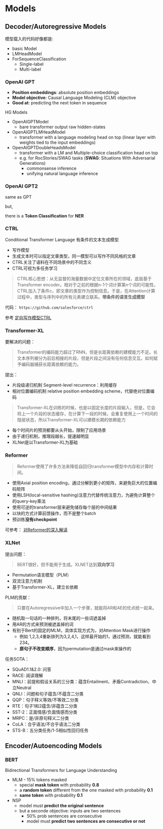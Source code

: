 # Models

## Decoder/Autoregressive Models
模型载入的代码好像都是:
- basic Model
- LMHeadModel
- ForSequenceClassification
    - Single-label
    - Multi-label

### OpenAI GPT
- **Position embeddings**: absolute position embeddings
- **Model objective**: Causal Language Modeling (CLM) objective
- **Good at**: predicting the next token in sequence


HG Models
- OpenAIGPTModel
    - bare transformer output raw hidden-states
- OpenAIGPTLMHeadModel
    - transformer with a language modeling head on top (linear layer with weights tied to the input embeddings)
- OpenAIGPTDoubleHeadsModel
    - transformer with a LM and Multiple-choice classification head on top
    - e.g. for RocStories/SWAG tasks (**SWAG**: Situations With Adversarial Generations)
        - commonsense inference
        - unifying natural language inference

### OpenAI GPT2
same as GPT

but,

there is a **Token Classification** for **NER**

### CTRL
Conditional Transformer Language 有条件的文本生成模型
- 写作模型
- 生成文本时可以指定文章类型，同一模型可以写作不同风格的文章
- CTRL关注了语料在不同场景中的不同含义
- CTRL可视为多任务学习

> CTRL核心思想：从无监督的海量数据中定位文章所在的领域，底层基于Transformer encoder。相对于之前的根据n-1个词计算第n个词的可能性，CTRL加入了条件c，即文章的类型作为控制信息。于是，在Attention计算过程中，类型与序列中的所有元素建立联系。**带条件的语言生成模型**

代码：
``https://github.com/salesforce/ctrl``

参考
[定向写作模型CTRL](https://zhuanlan.zhihu.com/p/100845592)

### Transformer-XL
要解决的问题：
> Transformer的编码能力超过了RNN，但是长距离依赖的建模能力不足。长文本序列被分为前后相接的片段，但是片段之间没有任何信息交互。如何赋予编码器捕获长距离依赖的能力。


提出：
- 片段级递归机制 Segment-level recurrence：利用缓存
- 相对位置编码机制 relative position embedding scheme，代替绝对位置编码

> Transformer-XL在训练的时候，也是以固定长度的片段输入，但是，它会将上一个片段的状态缓存，在计算下一段的时候，会重复使用上一个时间的隐层状态，所以Transformer-XL可以建模长期的依赖能力

- 每个时间片的预测都要从头开始，限制了应用场景
- 由于递归机制，推理段越长，提速越明显
- XLNet是以Transformer-XL为基础

### Reformer
> Reformer使用了许多方法来降低自回归transformer模型中内存和计算时间。
- 使用Axial position encoding，通过分解到更小的矩阵，来避免巨大的位置编码矩阵
- 使用LSH(local-sensitive hashing)注意力代替传统注意力，为避免计算整个的query-key乘法
- 使用可逆的transformer层来避免储存每个层的中间结果
- 以块的方式计算前馈操作，而不是整个batch
- 预训练**没有checkpoint**

可参考：
[对Reformer的深入解读](https://zhuanlan.zhihu.com/p/115741192)

### XLNet
提出问题：
> BERT很好，但不能用于生成。XLNET达到**双向学习**
- Permutation语言模型（PLM）
- 双流注意力机制
- 基于Transformer-XL，建立长依赖

PLM的贡献：
> 只要在Autoregressive中加入一个步骤，就能将AR和AE的优点统一起来。
- 随机取一句话的一种排列，将末尾的一些词遮盖掉
- 用AR的方式来预测被遮盖掉的词
- 有别于Bert的固定的MLM，具体实现方式为，对Attention Mask进行操作
    - 例如 1,2,3,4重新排列为3,2,4,1，这样最开始的1，通过预测，就能看到234。
    - **原句子不改变顺序**，因为permutation是通过mask来操作的

任务SOTA：
- SQuAD1.1&2.0: 问答
- RACE: 阅读理解
- MNLI：前提和假设关系的三分类：蕴含Entailment、矛盾Contradiction、中立Neutral
- QNLI：问题和句子蕴含/不蕴含二分类
- QQP：句子释义等效/不等效二分类
- RTE：句子1和2蕴含/非蕴含二分类
- SST-2：正面情感/负面情感而分类
- MRPC：是/非原句释义二分类
- CoLA：合乎语法/不合乎语法二分类
- STS-B：五分类任务/1-5相似性回归任务


## Encoder/Autoencoding Models

### BERT
Bidirectional Transformers for Language Understanding

- MLM - 15% tokens masked
    - special **mask token** with probability **0.8**
    - a **random token** different from the one masked with probability **0.1**
    - **same token** with probability **0.1**
- NSP
    - model must **predict the original sentence**
    - but a seconde objective: inputs are two sentences
        - 50% prob sentences are consecutive
        - model must **predict two sentences are consecutive or not**
